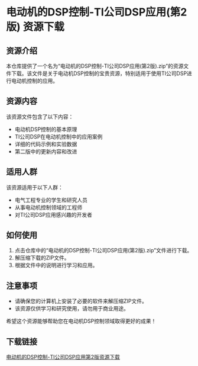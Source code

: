 # 电动机的DSP控制-TI公司DSP应用(第2版) 资源下载

## 资源介绍

本仓库提供了一个名为“电动机的DSP控制-TI公司DSP应用(第2版).zip”的资源文件下载。该文件是关于电动机DSP控制的宝贵资源，特别适用于使用TI公司DSP进行电动机控制的应用。

## 资源内容

该资源文件包含了以下内容：

- 电动机DSP控制的基本原理
- TI公司DSP在电动机控制中的应用案例
- 详细的代码示例和实验数据
- 第二版中的更新内容和改进

## 适用人群

该资源适用于以下人群：

- 电气工程专业的学生和研究人员
- 从事电动机控制领域的工程师
- 对TI公司DSP应用感兴趣的开发者

## 如何使用

1. 点击仓库中的“电动机的DSP控制-TI公司DSP应用(第2版).zip”文件进行下载。
2. 解压缩下载的ZIP文件。
3. 根据文件中的说明进行学习和应用。

## 注意事项

- 请确保您的计算机上安装了必要的软件来解压缩ZIP文件。
- 该资源仅供学习和研究使用，请勿用于商业用途。

希望这个资源能够帮助您在电动机DSP控制领域取得更好的成果！

## 下载链接

[电动机的DSP控制-TI公司DSP应用第2版资源下载](https://pan.quark.cn/s/1c2f69eff310)